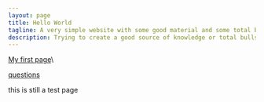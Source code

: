 ```yaml
---
layout: page
title: Hello World
tagline: A very simple website with some good material and some total bullshit
description: Trying to create a good source of knowledge or total bullshit
---
```

[My first page](pages/independent_site.html)\

[questions](pages/questions.html)


this is still a test page